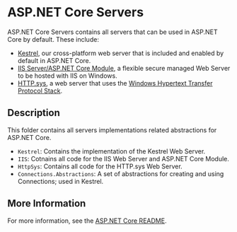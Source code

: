 # ASP.NET Core Servers

ASP.NET Core Servers contains all servers that can be used in ASP.NET Core by default. These include:

- [Kestrel](https://docs.microsoft.com/en-us/aspnet/core/fundamentals/servers/kestrel), our cross-platform web server that is included and enabled by default in ASP.NET Core.
- [IIS Server/ASP.NET Core Module](https://docs.microsoft.com/en-us/aspnet/core/host-and-deploy/iis/), a flexible secure managed Web Server to be hosted with IIS on Windows.
- [HTTP.sys](https://docs.microsoft.com/en-us/aspnet/core/fundamentals/servers/httpsys), a web server that uses the [Windows Hypertext Transfer Protocol Stack](https://docs.microsoft.com/en-us/iis/get-started/introduction-to-iis/introduction-to-iis-architecture#hypertext-transfer-protocol-stack-httpsys).

## Description

This folder contains all servers implementations related abstractions for ASP.NET Core.

- `Kestrel`: Contains the implementation of the Kestrel Web Server.
- `IIS`: Cotnains all code for the IIS Web Server and ASP.NET Core Module.
- `HttpSys`: Contains all code for the HTTP.sys Web Server.
- `Connections.Abstractions`: A set of abstractions for creating and using Connections; used in Kestrel.

## More Information

For more information, see the [ASP.NET Core README](../../README.md).
